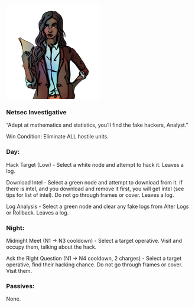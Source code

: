 ![analyst.png](Images/analyst.png)

### **Netsec Investigative**

“Adept at mathematics and statistics, you’ll find the fake hackers, Analyst.”

Win Condition: Eliminate ALL hostile units.

### **Day:**

Hack Target (Low) - Select a white node and attempt to hack it. Leaves a log.

Download Intel - Select a green node and attempt to download from it. If there is intel, and you download and remove it first, you will get intel (see tips for list of intel). Do not go through frames or cover. Leaves a log.

Log Analysis - Select a green node and clear any fake logs from Alter Logs or Rollback. Leaves a log.

### **Night:**

Midnight Meet (N1 -> N3 cooldown) - Select a target operative. Visit and occupy them, talking about the hack. 

Ask the Right Question (N1 -> N4 cooldown, 2 charges) - Select a target operative, find their hacking chance. Do not go through frames or cover. Visit them.

### **Passives:**

None.